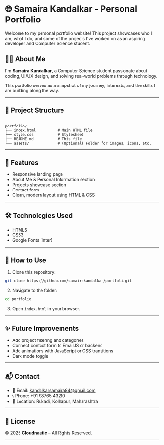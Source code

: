 # 🌐 Samaira Kandalkar - Personal Portfolio

Welcome to my personal portfolio website! This project showcases who I am, what I do, and some of the projects I've worked on as an aspiring developer and Computer Science student.

## 👩‍💻 About Me

I'm **Samaira Kandalkar**, a Computer Science student passionate about coding, UI/UX design, and solving real-world problems through technology.

This portfolio serves as a snapshot of my journey, interests, and the skills I am building along the way.

---

## 📁 Project Structure

```

portfolio/
├── index.html          # Main HTML file
├── style.css           # Stylesheet
├── README.md           # This file
└── assets/             # (Optional) Folder for images, icons, etc.

````

---

## 🚀 Features

- Responsive landing page
- About Me & Personal Information section
- Projects showcase section
- Contact form
- Clean, modern layout using HTML & CSS

---

## 🛠️ Technologies Used

- HTML5
- CSS3
- Google Fonts (Inter)

---

## 🧪 How to Use

1. Clone this repository:
```bash
git clone https://github.com/samairakandalkar/portfoli.git
````

2. Navigate to the folder:

```bash
cd portfolio
```

3. Open `index.html` in your browser.

---

## ✨ Future Improvements

* Add project filtering and categories
* Connect contact form to EmailJS or backend
* Add animations with JavaScript or CSS transitions
* Dark mode toggle

---

## 📬 Contact

* 📧 Email: [kandalkarsamaira84@gmail.com](mailto:kandalkarsamaira84@gmail.com)
* 📞 Phone: +91 98765 43210
* 📍 Location: Rukadi, Kolhapur, Maharashtra

---

## 📝 License

© 2025 **Cloudnautic** – All Rights Reserved.

---
